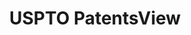 ---
layout: default
bigquery: https://console.cloud.google.com/bigquery?p=patents-public-data&d=patentsview&page=dataset
citation: Attribution should be given to PatentsView for use, distribution, or derivative
  works.
code: https://github.com/CSSIP-AIR/PatentsView-Code-Snippets/
contributors: USPTO
cost: None
description: 'PatentsView includes US patent data including raw data (summaries, applications,
  pregrant applications), disambugations of inventors and assignees, and inventor
  gender estimates.  Also foreign priority data, # of figures and sheets, and government
  interest statements.'
documentation: https://patentsview.org/query/builder-faqs
last_edit: 04/08/2022, 17:35:45
location: https://patentsview.org/
maintained_by: USPTO
record_creation_timestamp: 12/2/2020 17:20:46
schema_fields:
- number
- disamb_assignee_id_20200929
- application_id
- fname
- male_flag
- disamb_inventor_id_20190312
- rule_47
- patent_id
- disamb_inventor_id_20180528
- doc_type
- term_extension
- text
- disamb_inventor_id_20200331
- gi_statement
- rawassignee_id
- lname
- withdrawn
- subgroup_id
- disamb_inventor_id_20200929
- lawyer_id
- assignee_id
- length
- county_fips
- subgroup
- disamb_assignee_id_20200630
- subcategory_id
- publication_number
- subsection_id
- latin_name
- inventor_id
- mainclass_id
- disamb_inventor_id_20191231
- subclass
- reldocno
- main_group
- disamb_inventor_id_20171003
- level_three
- disamb_assignee_id_20191231
- designation
- longitude
- rawinventor_id
- subclass_id
- classification_level
- attribution_status
- classification_value
- symbol_position
- rel_id
- citation_id
- category_id
- filename
- male
- section
- disamb_inventor_id_20200630
- organization_id
- category
- disamb_assignee_id_20190312
- group_id
- dependent
- disamb_assignee_id_20190820
- county
- num_figures
- _371_date
- classification_data_source
- name_last
- name
- kind
- disamb_inventor_id_20171226
- deceased
- disamb_assignee_id_20200331
- field_title
- applicant_type
- rawlocation_id
- level_one
- level_two
- sequence
- variety
- status
- group
- relkind
- lapse_of_patent
- f371_date
- country
- role
- state_fips
- type
- section_id
- action_date
- disamb_inventor_id_20170808
- state
- _102_date
- disamb_inventor_id_20181127
- term_grant
- series_code
- disamb_assignee_id_20181127
- ipc_class
- field_id
- disclaimer_date
- doctype
- date
- title
- sector_title
- ipc_version_indicator
- num
- disamb_inventor_id_20201229
- term_disclaimer
- name_first
- city
- classification_status
- id
- latitude
- location_id
- abstract
- disamb_assignee_id_20191008
- disamb_inventor_id_20190820
- country_transformed
- f102_date
- latlong
- contract_award_number
- num_sheets
- organization
- uuid
- num_claims
- disamb_inventor_id_20191008
- exemplary
- disamb_inventor_id_20170307
shortname: patentsview
tags:
- disambiguation
- United States
- gender
terms_of_use: Creative Commons Attribution 4.0 International License.
timeframe: 1963-1999
title: USPTO PatentsView
uuid: cf1780b1-e265-4e49-8d1d-83b9cfe0fd9a
---